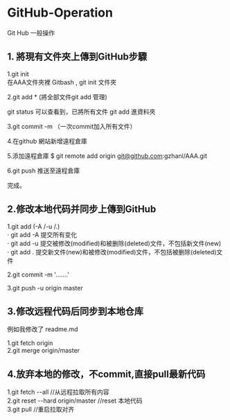 # GitHub-Operation
Git Hub 一般操作

## 1. 將現有文件夾上傳到GitHub步驟
1.git init   
在AAA文件夾裡 Gitbash , git init 文件夾  


2.git add * (將全部文件git add 管理)

git status 可以查看到，已將所有文件 git add 進資料夾


3.git commit -m （一次commit加入所有文件）

4.在github 網站新增遠程倉庫


5.添加遠程倉庫
$ git remote add origin git@github.com:gzhanl/AAA.git

6.git push 推送至遠程倉庫

完成。


## 2.修改本地代码并同步上傳到GitHub  
1.git add (-A /-u /.)  
· git add -A 提交所有变化   
· git add -u 提交被修改(modified)和被删除(deleted)文件，不包括新文件(new)   
· git add . 提交新文件(new)和被修改(modified)文件，不包括被删除(deleted)文件  

2.git commit -m '.......'

3.git push -u origin master

## 3.修改远程代码后同步到本地仓库

例如我修改了 readme.md

1.git fetch origin  
2.git merge origin/master  

## 4.放弃本地的修改，不commit,直接pull最新代码
1.git fetch --all //从远程拉取所有内容  
2.git reset --hard origin/master //reset 本地代码    
3.git pull //重启拉取对齐 



